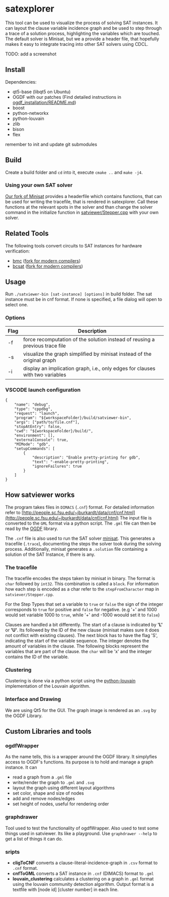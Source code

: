 # satexplorer

This tool can be used to visualize the process of solving SAT instances.
It can layout the clause variable incidence graph and be used to step through a trace of a solution process, highlighting the variables which are touched.
The default solver is Minisat, but we a provide a header file, that hopefully makes it easy to integrate tracing into other SAT solvers using CDCL.

TODO: add a screenshot

## Install

Dependencies:

- qt5-base (libqt5 on Ubuntu)
- OGDF with our patches (Find detailed instructions in [ogdf_installation/README.md](ogdf_installation/README.md))
- boost
- python-networkx
- python-louvain
- zlib
- bison
- flex

remember to init and update git submodules

## Build

Create a build folder and `cd` into it, execute `cmake ..` and `make -j4`.

### Using your own SAT solver

[Our fork of Minisat](https://github.com/simonkrogmann/minisat) provides a headerfile which contains functions, that can be used for writing the tracefile, that is rendered in satexplorer.
Call these functions at the relevant spots in the solver and than change the solver command in the initialize function in [satviewer/Stepper.cpp](satviewer/Stepper.cpp) with your own solver.

## Related Tools

The following tools convert circuits to SAT instances for hardware verification:
- [bmc](http://www.cs.cmu.edu/~modelcheck/bmc.html) ([fork for modern compilers](https://github.com/simonkrogmann/bmc))
- [bcsat](https://github.com/scrippie/bcsat) ([fork for modern compilers](https://github.com/simonkrogmann/bcsat))

## Usage

Run `./satviewer-bin [sat-instance] [options]` in build folder.
The sat instance must be in cnf format.
If none is specified, a file dialog will open to select one.

### Options

| Flag | Description |
| --- | --- |
| -f | force recomputation of the solution instead of reusing a previous trace file |
| -s | visualize the graph simplified by minisat instead of the original graph |
| -i | display an implication graph, i.e., only edges for clauses with two variables |


### VSCODE launch configuration

```
{
    "name": "debug",
    "type": "cppdbg",
    "request": "launch",
    "program": "${workspaceFolder}/build/satviewer-bin",
    "args": ["path/to/file.cnf"],
    "stopAtEntry": false,
    "cwd": "${workspaceFolder}/build/",
    "environment": [],
    "externalConsole": true,
    "MIMode": "gdb",
    "setupCommands": [
        {
            "description": "Enable pretty-printing for gdb",
            "text": "-enable-pretty-printing",
            "ignoreFailures": true
        }
    ]
}
```
## How satviewer works
The program takes files in `DIMACS` (`.cnf`) format. For detailed information refer to [http://people.sc.fsu.edu/~jburkardt/data/cnf/cnf.html](http://people.sc.fsu.edu/~jburkardt/data/cnf/cnf.html)
The input file is converted to the `GML` format via a python script. The `.gml` file can then be read by the [OGDF](http://amber-v7.cs.tu-dortmund.de/doku.php/start) library.

The `.cnf` file is also used to run the SAT solver [minisat](https://github.com/niklasso/minisat). This generates a tracefile (`.trace`), documenting the steps the solver took during the solving process. Additionally, minisat generates a `.solution` file containing a solution of the SAT Instance, if there is any.

### The tracefile
The tracefile encodes the steps taken by minisat in binary. The format is `char` followed by `int32`. This combination is called a `block`. For information how each step is encoded as a char refer to the `stepFromCharacter` map in `satviever/Stepper.cpp`.

For the Step Types that set a variable to `true` or `false` the sign of the integer corresponds to `true` for positive and `false` for negative. (e.g '+' and 1000 would set variable 1000 to `true`, while '+' and -1000 woould set it to `false`)

Clauses are handled a bit differently. The start of a clause is indicated by **'L'** or **'U'**. Its followed by the ID of the new clause (minisat makes sure it does not conflict with existing clauses). 
The next block has to have the flag 'S', indicating the start of the variable sequence. The integer denotes the amount of variables in the clause.
The following blocks represent the variables that are part of the clause. the `char` will be 'x' and the integer contains the ID of the variable.

### Clustering
Clustering is done via a python script using the [python-louvain](https://github.com/taynaud/python-louvain) implementation of the Louvain algorithm.

### Interface and Drawing
We are using Qt5 for the GUI. The graph image is rendered as an `.svg` by the OGDF Library.

## Custom Libraries and tools

### ogdfWrapper
As the name tells, this is a wrapper around the OGDF library. It simplyfies access to OGDF's functions.
Its purpose is to hold and manage a graph instance.
It can 
- read a graph from a `.gml` file
- write/render the graph to `.gml` and `.svg`
- layout the graph using different layout algorithms
- set color, shape and size of nodes
- add and remove nodes/edges
- set height of nodes, useful for rendering order

### graphdrawer
Tool used to test the functionality of ogdfWrapper. Also used to test some things used in satviewer.
Its like a playground. Use `graphdrawer --help` to get a list of things it can do.

### sripts

- **cligToCNF** converts a clause-literal-incidence-graph in `.csv` format to `.cnf` format.
- **cnfToGML** converts a SAT instance in `.cnf` (DIMACS) format to `.gml`
- **louvain_clustering** calculates a clustering on a graph in `.gml` format using the louvain community detection algorithm. Output format is a textfile with [node id] [cluster number] in each line.
